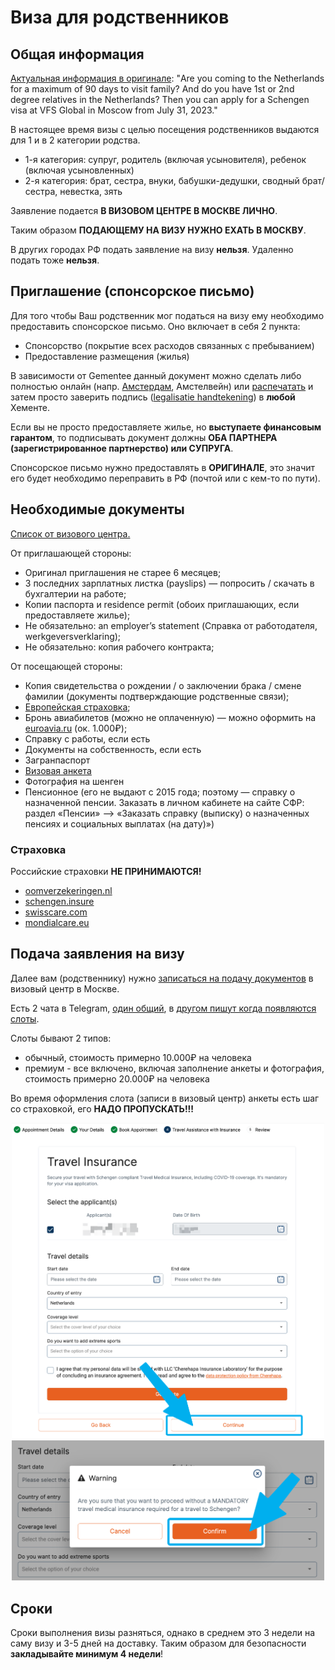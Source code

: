 # Виза для родственников

## Общая информация

[Актуальная информация в оригинале](https://www.netherlandsworldwide.nl/crisis/russia):
"Are you coming to the Netherlands for a maximum of 90 days to visit family? And do you have 1st or 2nd degree relatives in the Netherlands? Then you can apply for a Schengen visa at VFS Global in Moscow from July 31, 2023." 

В настоящее время визы с целью посещения родственников выдаются для 1 и в 2 категории родства.

* 1-я категория: супруг, родитель (включая усыновителя), ребенок (включая усыновленных)
* 2-я категория: брат, сестра, внуки, бабушки-дедушки, сводный брат/сестра, невестка, зять

Заявление подается **В ВИЗОВОМ ЦЕНТРЕ В МОСКВЕ ЛИЧНО**.

Таким образом **ПОДАЮЩЕМУ НА ВИЗУ НУЖНО ЕХАТЬ В МОСКВУ**.

В других городах РФ подать заявление на визу **нельзя**. Удаленно подать тоже **нельзя**.

## Приглашение (спонсорское письмо)

Для того чтобы Ваш родственник мог податься на визу ему необходимо предоставить спонсорское письмо. Оно включает в себя 2 пункта:

* Спонсорство (покрытие всех расходов связанных с пребыванием)
* Предоставление размещения (жилья)

В зависимости от Gementee данный документ можно сделать либо полностью онлайн (напр. [Амстердам](https://www.amsterdam.nl/veelgevraagd/bewijs-van-garantstelling-of-onderdak-voor-bezoek-uit-het-buitenland-2f94a#:~:text=Een%20Bewijs%20van%20garantstelling%20of,is%20nodig%20voor%20een%20visum.), Амстелвейн) или [распечатать](https://ind.nl/nl/formulieren/1310.pdf) и затем просто заверить подпись ([legalisatie handtekening](https://www.amsterdam.nl/veelgevraagd/waar-kan-ik-mijn-handtekening-laten-legaliseren-2e812-kp)) в **любой** Хементе.

Если вы не просто предоставляете жилье, но **выступаете финансовым гарантом**, то подписывать документ должны **ОБА ПАРТНЕРА (зарегистрированное партнерство) или СУПРУГА**.

Спонсорское письмо нужно предоставлять в **ОРИГИНАЛЕ**, это значит его будет необходимо переправить в РФ (почтой или с кем-то по пути).

## Необходимые документы

[Список от визового центра.](https://www.vfsglobal.com/one-pager/netherlands/russia/russian/pdf/check-list-Copy-3.pdf)
 
От приглашающей стороны:
* Оригинал приглашения не старее 6 месяцев;
* 3 последних зарплатных листка (payslips) — попросить / скачать в бухгалтерии на работе;
* Копии паспорта и residence permit (обоих приглашающих, если предоставляете жилье);
* Не обязательно: an employer’s statement (Справка от работодателя, werkgeversverklaring);
* Не обязательно: копия рабочего контракта;

От посещающей стороны:
* Копия свидетельства о рождении / о заключении брака / смене фамилии (документы подтверждающие родственные связи);
* [Европейская страховка](#страховка);
* Бронь авиабилетов (можно не оплаченную) — можно оформить на [euroavia.ru](http://euroavia.ru) (ок. 1.000₽);
* Справку с работы, если есть
* Документы на собственность, если есть
* Загранпаспорт
* [Визовая анкета](https://consular.mfaservices.nl/assets/documents/pdf/forms/schengen_visa_application_form_english.pdf)
* Фотография на шенген
* Пенсионное (его не выдают с 2015 года; поэтому — справку о назначенной пенсии. Заказать в личном кабинете на сайте СФР: раздел «Пенсии» —> «Заказать справку (выписку) о назначенных пенсиях и социальных выплатах (на дату)»)

### Страховка

Российские страховки **НЕ ПРИНИМАЮТСЯ!**

- [oomverzekeringen.nl](http://www.oomverzekeringen.nl)
- [schengen.insure](https://www.schengen.insure/en)
- [swisscare.com](https://swisscare.com/en/wizard)
- [mondialcare.eu](https://www.mondialcare.eu/schengen-travel-insurance/)


## Подача заявления на визу

Далее вам (родственнику) нужно [записаться на подачу документов](https://visa.vfsglobal.com/rus/en/nld) в визовый центр в Москве.

Есть 2 чата в Telegram, [один общий](https://t.me/visa_babushek), в [другом пишут когда появляются слоты](https://t.me/slots_visa_babushek).

Слоты бывают 2 типов:
* обычный, стоимость примерно 10.000₽ на человека
* премиум - все включено, включая заполнение анкеты и фотография, стоимость примерно 20.000₽ на человека

Во время оформления слота (записи в визовый центр) анкеты есть шаг со страховкой, его **НАДО ПРОПУСКАТЬ!!!**

<div style="text-align: center"><img src="images/visa-insurance-1.png" width="500"/></div>
<div style="text-align: center"><img src="images/visa-insurance-2.png" width="500"/></div>

## Сроки

Сроки выполнения визы разняться, однако в среднем это 3 недели на саму визу и 3-5 дней на доставку. Таким образом для безопасности **закладывайте минимум 4 недели**!
